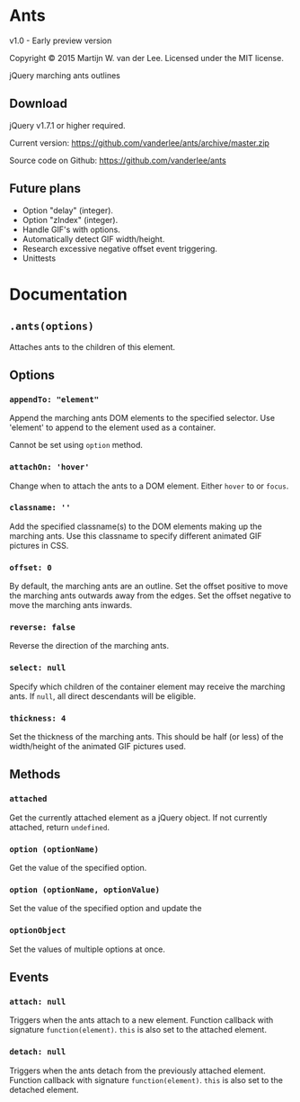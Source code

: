 Ants
====
v1.0 - Early preview version

Copyright &copy; 2015 Martijn W. van der Lee.
Licensed under the MIT license.

jQuery marching ants outlines

Download
--------
jQuery v1.7.1 or higher required.

Current version: https://github.com/vanderlee/ants/archive/master.zip

Source code on Github: https://github.com/vanderlee/ants

Future plans
------------
*	Option "delay" (integer).
*	Option "zIndex" (integer).
*	Handle GIF's with options.
*	Automatically detect GIF width/height.
*	Research excessive negative offset event triggering.
*	Unittests

Documentation
=============
`.ants(options)`
--------------------
Attaches ants to the children of this element.

Options
-------
### `appendTo: "element"`
Append the marching ants DOM elements to the specified selector. Use 'element' to
append to the element used as a container.

Cannot be set using `option` method.

### `attachOn: 'hover'`
Change when to attach the ants to a DOM element.
Either `hover` to or `focus`.

### `classname: ''`
Add the specified classname(s) to the DOM elements making up the marching ants.
Use this classname to specify different animated GIF pictures in CSS.

### `offset: 0`
By default, the marching ants are an outline.
Set the offset positive to move the marching ants outwards away from the edges.
Set the offset negative to move the marching ants inwards.

### `reverse: false`
Reverse the direction of the marching ants.

### `select: null`
Specify which children of the container element may receive the marching ants.
If `null`, all direct descendants will be eligible.

### `thickness: 4`
Set the thickness of the marching ants. This should be half (or less) of the
width/height of the animated GIF pictures used.

Methods
-------
### `attached`
Get the currently attached element as a jQuery object.
If not currently attached, return `undefined`.

### `option (optionName)`
Get the value of the specified option.

### `option (optionName, optionValue)`
Set the value of the specified option and update the

### `optionObject`
Set the values of multiple options at once.

Events
------
### `attach: null`
Triggers when the ants attach to a new element.
Function callback with signature `function(element)`.
`this` is also set to the attached element.

### `detach: null`
Triggers when the ants detach from the previously attached element.
Function callback with signature `function(element)`.
`this` is also set to the detached element.